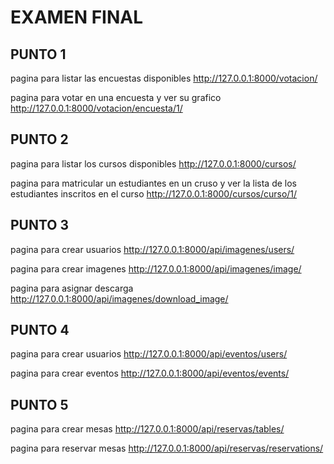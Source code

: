 # EXAMEN FINAL
## PUNTO 1
pagina para listar las encuestas disponibles
http://127.0.0.1:8000/votacion/

pagina para votar en una encuesta y ver su grafico
http://127.0.0.1:8000/votacion/encuesta/1/

## PUNTO 2
pagina para listar los cursos disponibles
http://127.0.0.1:8000/cursos/

pagina para matricular un estudiantes en un cruso y ver la lista de los estudiantes inscritos en el curso
http://127.0.0.1:8000/cursos/curso/1/

## PUNTO 3 

pagina para crear usuarios
http://127.0.0.1:8000/api/imagenes/users/

pagina para crear imagenes
http://127.0.0.1:8000/api/imagenes/image/

pagina para asignar descarga
http://127.0.0.1:8000/api/imagenes/download_image/

## PUNTO 4 

pagina para crear usuarios
http://127.0.0.1:8000/api/eventos/users/

pagina para crear eventos
http://127.0.0.1:8000/api/eventos/events/

## PUNTO 5 

pagina para crear mesas
http://127.0.0.1:8000/api/reservas/tables/

pagina para reservar mesas
http://127.0.0.1:8000/api/reservas/reservations/